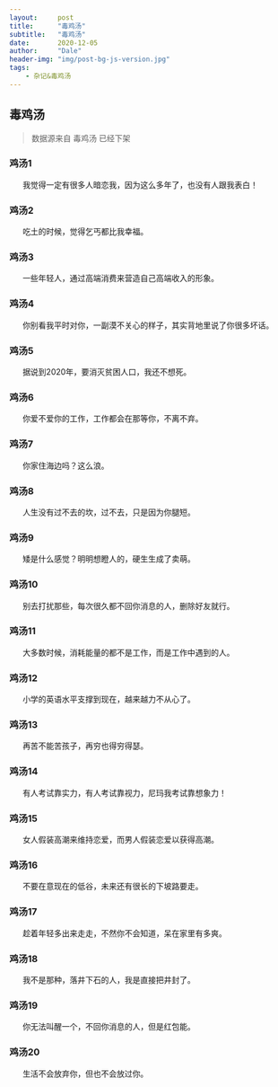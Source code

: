 ```yaml
---
layout:     post
title:      "毒鸡汤"
subtitle:   "毒鸡汤"
date:       2020-12-05
author:     "Dale"
header-img: "img/post-bg-js-version.jpg"
tags:
    - 杂记&毒鸡汤 
---
```


## 毒鸡汤
> 数据源来自 毒鸡汤 已经下架 

### 鸡汤1
&#160;&#160; &#160; &#160;我觉得一定有很多人暗恋我，因为这么多年了，也没有人跟我表白！

### 鸡汤2
&#160;&#160; &#160; &#160;吃土的时候，觉得乞丐都比我幸福。

### 鸡汤3
&#160;&#160; &#160; &#160;一些年轻人，通过高端消费来营造自己高端收入的形象。

### 鸡汤4
&#160;&#160; &#160; &#160;你别看我平时对你，一副漠不关心的样子，其实背地里说了你很多坏话。

### 鸡汤5
&#160;&#160; &#160; &#160;据说到2020年，要消灭贫困人口，我还不想死。

### 鸡汤6
&#160;&#160; &#160; &#160;你爱不爱你的工作，工作都会在那等你，不离不弃。

### 鸡汤7
&#160;&#160; &#160; &#160;你家住海边吗？这么浪。

### 鸡汤8
&#160;&#160; &#160; &#160;人生没有过不去的坎，过不去，只是因为你腿短。

### 鸡汤9
&#160;&#160; &#160; &#160;矮是什么感觉？明明想瞪人的，硬生生成了卖萌。

### 鸡汤10
&#160;&#160; &#160; &#160;别去打扰那些，每次很久都不回你消息的人，删除好友就行。

### 鸡汤11
&#160;&#160; &#160; &#160;大多数时候，消耗能量的都不是工作，而是工作中遇到的人。

### 鸡汤12
&#160;&#160; &#160; &#160;小学的英语水平支撑到现在，越来越力不从心了。

### 鸡汤13
&#160;&#160; &#160; &#160;再苦不能苦孩子，再穷也得穷得瑟。

### 鸡汤14
&#160;&#160; &#160; &#160;有人考试靠实力，有人考试靠视力，尼玛我考试靠想象力！

### 鸡汤15
&#160;&#160; &#160; &#160;女人假装高潮来维持恋爱，而男人假装恋爱以获得高潮。

### 鸡汤16
&#160;&#160; &#160; &#160;不要在意现在的低谷，未来还有很长的下坡路要走。

### 鸡汤17
&#160;&#160; &#160; &#160;趁着年轻多出来走走，不然你不会知道，呆在家里有多爽。

### 鸡汤18
&#160;&#160; &#160; &#160;我不是那种，落井下石的人，我是直接把井封了。

### 鸡汤19
&#160;&#160; &#160; &#160;你无法叫醒一个，不回你消息的人，但是红包能。

### 鸡汤20
&#160;&#160; &#160; &#160;生活不会放弃你，但也不会放过你。
